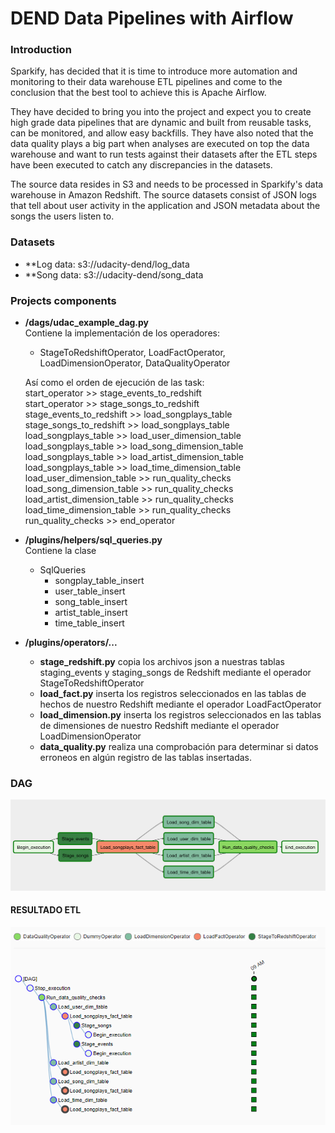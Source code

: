 # DEND Data Pipelines with Airflow

### Introduction
Sparkify, has decided that it is time to introduce more automation and monitoring to their data warehouse ETL pipelines and come to the conclusion that the best tool to achieve this is Apache Airflow.

They have decided to bring you into the project and expect you to create high grade data pipelines that are dynamic and built from reusable tasks, can be monitored, and allow easy backfills. They have also noted that the data quality plays a big part when analyses are executed on top the data warehouse and want to run tests against their datasets after the ETL steps have been executed to catch any discrepancies in the datasets.

The source data resides in S3 and needs to be processed in Sparkify's data warehouse in Amazon Redshift. The source datasets consist of JSON logs that tell about user activity in the application and JSON metadata about the songs the users listen to.

### Datasets
* **Log data: s3://udacity-dend/log_data
* **Song data: s3://udacity-dend/song_data

### Projects components
* **/dags/udac_example_dag.py**  
Contiene la implementación de los operadores:  
  - StageToRedshiftOperator, LoadFactOperator, LoadDimensionOperator, DataQualityOperator  

  Así como el orden de ejecución de las task:  
  start_operator >> stage_events_to_redshift  
  start_operator >> stage_songs_to_redshift  
  stage_events_to_redshift >> load_songplays_table  
  stage_songs_to_redshift >> load_songplays_table  
  load_songplays_table >> load_user_dimension_table  
  load_songplays_table >> load_song_dimension_table  
  load_songplays_table >> load_artist_dimension_table  
  load_songplays_table >> load_time_dimension_table  
  load_user_dimension_table >> run_quality_checks  
  load_song_dimension_table >> run_quality_checks  
  load_artist_dimension_table >> run_quality_checks  
  load_time_dimension_table >> run_quality_checks  
  run_quality_checks >> end_operator  

* **/plugins/helpers/sql_queries.py**  
Contiene la clase 
  - SqlQueries 
    - songplay_table_insert
    - user_table_insert
    - song_table_insert
    - artist_table_insert
    - time_table_insert

* **/plugins/operators/...**
  * **stage_redshift.py**
    copia los archivos json a nuestras tablas staging_events y staging_songs de Redshift mediante el operador StageToRedshiftOperator
  * **load_fact.py**
    inserta los registros seleccionados en las tablas de hechos de nuestro Redshift mediante el operador LoadFactOperator
  * **load_dimension.py**
    inserta los registros seleccionados en las tablas de dimensiones de nuestro Redshift mediante el operador LoadDimensionOperator
  * **data_quality.py**
    realiza una comprobación para determinar si datos erroneos en algún registro de las tablas insertadas.

### DAG  
![DAG](/IMG/dag.png)

#### RESULTADO ETL
![TREE](/IMG/tree.PNG)
